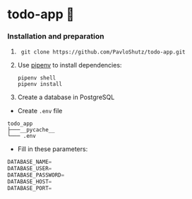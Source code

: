 # todo-app 📝

### Installation and preparation

1) ```commandline
    git clone https://github.com/PavloShutz/todo-app.git
    ```
2) Use [pipenv](https://pypi.org/project/pipenv/) to install dependencies:
    ```commandline
    pipenv shell
    pipenv install
    ```
3) Create a database in PostgreSQL
* Create ``.env`` file 
```
todo_app
├───__pycache__
└─── .env
```
* Fill in these parameters:
```python
DATABASE_NAME=
DATABASE_USER=
DATABASE_PASSWORD=
DATABASE_HOST=
DATABASE_PORT=
```